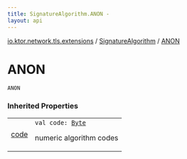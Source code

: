 ```yaml
---
title: SignatureAlgorithm.ANON - 
layout: api
---
```


<div class='api-docs-breadcrumbs'><a href="../index.html">io.ktor.network.tls.extensions</a> / <a href="index.html">SignatureAlgorithm</a> / <a href="./-a-n-o-n.html">ANON</a></div>

# ANON

<div class="signature"><code><span class="identifier">ANON</span></code></div>

### Inherited Properties

<table class="api-docs-table">
<tbody>
<tr>
<td markdown="1">

<a href="code.html">code</a>


</td>
<td markdown="1">
<div class="signature"><code><span class="keyword">val </span><span class="identifier">code</span><span class="symbol">: </span><a href="https://kotlinlang.org/api/latest/jvm/stdlib/kotlin/-byte/index.html"><span class="identifier">Byte</span></a></code></div>

numeric algorithm codes


</td>
</tr>
</tbody>
</table>
